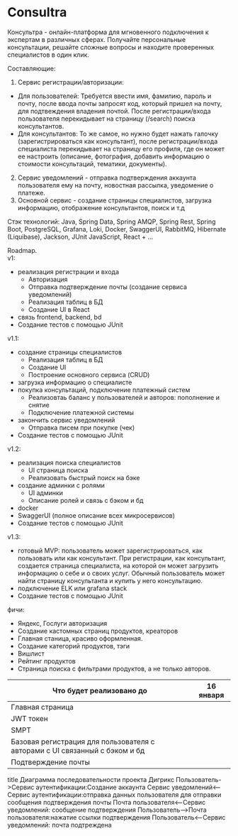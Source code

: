 # Consultra
Консультра - онлайн-платформа для мгновенного подключения к экспертам в различных сферах. Получайте персональные консультации, решайте сложные вопросы и находите проверенных специалистов в один клик.

Составляющие:
1. Сервис регистрации/авторизации:
- Для пользователей: Требуется ввести имя, фамилию, пароль и почту, после ввода почты запросят код, который пришел на почту, для подтвеждения владения почтой. После регистрации/входа пользователя перекидывает на страницу (/search) поиска консультантов.
- Для консультантов: То же самое, но нужно будет нажать галочку (зарегистрироваться как консультант), после регистрации/входа специалиста перекидывает на страницу его профиля, где он может ее настроить (описание, фотография, добавить информацию о стоимости консультаций, тематики, документы).
2. Сервис уведомлений - отправка подтверждения аккаунта пользователя ему на почту, новостная рассылка, уведомение о платеже.
3. Основной сервис - создание страницы специалистов, загрузка информацию, отображение консультантов, поиск и т.д

Стэк технологий:
Java, Spring Data, Spring AMQP, Spring Rest, Spring Boot, PostgreSQL, Grafana, Loki, Docker, SwaggerUI, RabbitMQ, Hibernate (Liquibase), Jackson, JUnit
JavaScript, React + ...

Roadmap.
<br>v1:
- реализация регистрации и входа
    - Авторизация
    - Отправка подтверждение почты (создание сервиса уведомлений)
    - Реализация таблиц в БД
    - Создание UI в React
- связь frontend, backend, bd
- Создание тестов с помощью JUnit

v1.1:
- создание страницы специалистов
    - Реализация таблиц в БД
    - Создание UI
    - Построение основного сервиса (CRUD)
- загрузка информацию о специалисте
- покупка консультаций, подключение платежный систем
    - Реализовтаь баланс у пользователей и авторов: пополнение и снятие
    - Подключение платежной системы
- закончить сервис уведомлений
    - Отправка писем при покупке (чек)
- Создание тестов с помощью JUnit

v1.2:
- реализация поиска специалистов
    - UI страница поиска
    - Реализовать быстрый поиск на бэке
- создание админки с ролями
    - UI админки
    - Описание ролей и связь с бэком и бд
- docker
- SwaggerUI (полное описание всех микросервисов)
- Создание тестов с помощью JUnit

v1.3:
- готовый MVP: пользователь может зарегистрироваться, как пользовать или как консультант. При регистрации, как консультант, создается страница специалиста, на которой он может загрузить информацию о себе и о своих услуг. Обычный пользователь может найти страницу консультанта и купить у него консультацию.
- подключение ELK или grafana stack
- Создание тестов с помощью JUnit

фичи:
- Яндекс, Гослуги авторизация
- Создание кастомных страниц продуктов, креаторов
- Главная станица, красиво оформленная.
- Создание категорий продуктов, тэги
- Вишлист
- Рейтинг продуктов
- Страница поиска с фильтрами продуктов, а не только авторов.

| Что будет реализовано до | 16 января|
| ------------- | ------------- |
| Главная страница | |
| JWT токен | |
| SMPT | |
| Базовая регистрация для пользователя с авторами с UI связанный с бэком и бд | |
| Подтверждение почты | |



title Диаграмма последовательности проекта Дигрикс
Пользователь->Сервис аутентификации:Создание аккаунта
Сервис уведомлений<--Сервис аутентификации:отправка данных пользователя для отправки сообщения подтверждения почты
Почта пользователя<--Сервис уведомлений: сообщение подтверждения
Пользователь-->Почта пользователя:нажатие ссылки подтверждения
Пользователь<--Сервис уведомлений: почта подтреждена

